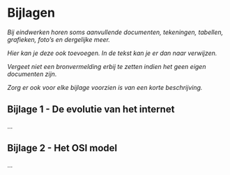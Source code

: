 # Bijlagen

*Bij eindwerken horen soms aanvullende documenten, tekeningen, tabellen, grafieken, foto’s en dergelijke meer.*

*Hier kan je deze ook toevoegen. In de tekst kan je er dan naar verwijzen.*

*Vergeet niet een bronvermelding erbij te zetten indien het geen eigen documenten zijn.*

*Zorg er ook voor elke bijlage voorzien is van een korte beschrijving.*

## Bijlage 1 - De evolutie van het internet

...

## Bijlage 2 - Het OSI model

...
